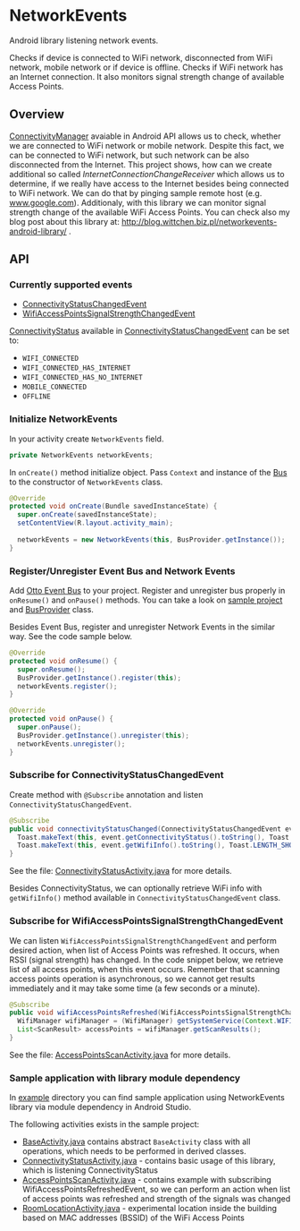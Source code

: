 NetworkEvents
===============================

Android library listening network events.

Checks if device is connected to WiFi network, disconnected from WiFi network, mobile network or if device is offline. Checks if WiFi network has an Internet connection. It also monitors signal strength change of available Access Points.

## Overview
[ConnectivityManager](http://developer.android.com/reference/android/net/ConnectivityManager.html) avaiable in Android API allows us to check, whether we are connected to WiFi network or mobile network. Despite this fact, we can be connected to WiFi network, but such network can be also disconnected from the Internet. This project shows, how can we create additional so called _InternetConnectionChangeReceiver_ which allows us to determine, if we really have access to the Internet besides being connected to WiFi network. We can do that by pinging sample remote host (e.g. www.google.com). Additionaly, with this library we can monitor signal strength change of the available WiFi Access Points. You can check also my blog post about this library at: http://blog.wittchen.biz.pl/networkevents-android-library/ .

## API

### Currently supported events
* [ConnectivityStatusChangedEvent](https://github.com/pwittchen/NetworkEvents/blob/master/network-events-library/src/main/java/com/pwittchen/network/events/library/event/ConnectivityStatusChangedEvent.java)
* [WifiAccessPointsSignalStrengthChangedEvent](https://github.com/pwittchen/NetworkEvents/blob/master/network-events-library/src/main/java/com/pwittchen/network/events/library/event/WifiAccessPointsSignalStrengthChangedEvent.java)

[ConnectivityStatus](https://github.com/pwittchen/NetworkEvents/blob/master/network-events-library/src/main/java/com/pwittchen/network/events/library/receiver/ConnectivityStatus.java) available in [ConnectivityStatusChangedEvent](https://github.com/pwittchen/NetworkEvents/blob/master/network-events-library/src/main/java/com/pwittchen/network/events/library/event/ConnectivityStatusChangedEvent.java) can be set to:
* `WIFI_CONNECTED`
* `WIFI_CONNECTED_HAS_INTERNET`
* `WIFI_CONNECTED_HAS_NO_INTERNET`
* `MOBILE_CONNECTED`
* `OFFLINE` 

### Initialize NetworkEvents

In your activity create `NetworkEvents` field.

```java
private NetworkEvents networkEvents;
```

In `onCreate()` method initialize object.
Pass `Context` and instance of the [Bus](http://square.github.io/otto/) to the constructor of `NetworkEvents` class.

```java
@Override
protected void onCreate(Bundle savedInstanceState) {
  super.onCreate(savedInstanceState);
  setContentView(R.layout.activity_main);
  
  networkEvents = new NetworkEvents(this, BusProvider.getInstance());
}
```

### Register/Unregister Event Bus and Network Events

Add [Otto Event Bus](http://square.github.io/otto/) to your project. Register and unregister bus properly in `onResume()` and `onPause()` methods. You can take a look on [sample project](https://github.com/pwittchen/NetworkEvents/tree/master/example) and [BusProvider](https://github.com/pwittchen/NetworkEvents/blob/master/example/src/main/java/pwittchen/com/networkevents/provider/BusProvider.java) class.

Besides Event Bus, register and unregister Network Events in the similar way. See the code sample below.

```java
@Override
protected void onResume() {
  super.onResume();
  BusProvider.getInstance().register(this);
  networkEvents.register();
}

@Override
protected void onPause() {
  super.onPause();
  BusProvider.getInstance().unregister(this);
  networkEvents.unregister();
}
```

### Subscribe for ConnectivityStatusChangedEvent

Create method with `@Subscribe` annotation and listen `ConnectivityStatusChangedEvent`.

```java
@Subscribe
public void connectivityStatusChanged(ConnectivityStatusChangedEvent event) {
  Toast.makeText(this, event.getConnectivityStatus().toString(), Toast.LENGTH_SHORT).show();
  Toast.makeText(this, event.getWifiInfo().toString(), Toast.LENGTH_SHORT).show();
}
```

See the file: [ConnectivityStatusActivity.java](https://github.com/pwittchen/NetworkEvents/blob/master/example/src/main/java/pwittchen/com/networkevents/activity/ConnectivityStatusActivity.java) for more details.

Besides ConnectivityStatus, we can optionally retrieve WiFi info with `getWifiInfo()` method available in `ConnectivityStatusChangedEvent` class.

### Subscribe for WifiAccessPointsSignalStrengthChangedEvent

We can listen `WifiAccessPointsSignalStrengthChangedEvent` and perform desired action, when list of Access Points was refreshed. It occurs, when RSSI (signal strength) has changed. In the code snippet below, we retrieve list of all access points, when this event occurs. Remember that scanning access points operation is asynchronous, so we cannot get results immediately and it may take some time (a few seconds or a minute).

```java
@Subscribe
public void wifiAccessPointsRefreshed(WifiAccessPointsSignalStrengthChangedEvent event) {
  WifiManager wifiManager = (WifiManager) getSystemService(Context.WIFI_SERVICE);
  List<ScanResult> accessPoints = wifiManager.getScanResults();
}
```

See the file: [AccessPointsScanActivity.java](https://github.com/pwittchen/NetworkEvents/blob/master/example/src/main/java/pwittchen/com/networkevents/activity/AccessPointsScanActivity.java) for more details.

### Sample application with library module dependency
In [example](https://github.com/pwittchen/NetworkEvents/tree/master/example) directory you can find sample application using NetworkEvents library via module dependency in Android Studio.

The following activities exists in the sample project:
* [BaseActivity.java](https://github.com/pwittchen/NetworkEvents/blob/master/example/src/main/java/pwittchen/com/networkevents/activity/BaseActivity.java) contains abstract `BaseActivity` class with all operations, which needs to be performed in derived classes.
* [ConnectivityStatusActivity.java](https://github.com/pwittchen/NetworkEvents/blob/master/example/src/main/java/pwittchen/com/networkevents/activity/ConnectivityStatusActivity.java) - contains basic usage of this library, which is listening ConnectivityStatus
* [AccessPointsScanActivity.java](https://github.com/pwittchen/NetworkEvents/blob/master/example/src/main/java/pwittchen/com/networkevents/activity/AccessPointsScanActivity.java) - contains example with subscribing WifiAccessPointsRefreshedEvent, so we can perform an action when list of access points was refreshed and strength of the signals was changed
* [RoomLocationActivity.java](https://github.com/pwittchen/NetworkEvents/blob/master/example/src/main/java/pwittchen/com/networkevents/activity/RoomLocationActivity.java) - experimental location inside the building based on MAC addresses (BSSID) of the WiFi Access Points
